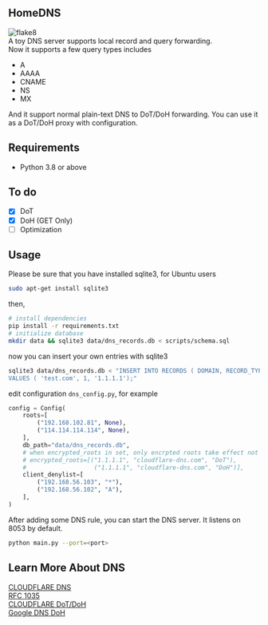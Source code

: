 ## HomeDNS
![flake8](https://github.com/EvanMu96/dns_test/workflows/Lint/badge.svg)  
A toy DNS server supports local record and query forwarding.  
Now it supports a few query types includes
- A
- AAAA
- CNAME  
- NS
- MX
  
And it support normal plain-text DNS to DoT/DoH forwarding. You can use it as a DoT/DoH proxy with configuration.

## Requirements
- Python 3.8 or above

## To do
- [x] DoT
- [x] DoH (GET Only)
- [ ] Optimization

## Usage
Please be sure that you have installed sqlite3, for Ubuntu users
```bash
sudo apt-get install sqlite3
```
then,
```bash
# install dependencies
pip install -r requirements.txt
# initialize database
mkdir data && sqlite3 data/dns_records.db < scripts/schema.sql
```
now you can insert your own entries with sqlite3
```bash
sqlite3 data/dns_records.db < "INSERT INTO RECORDS ( DOMAIN, RECORD_TYPE, VALUE)
VALUES ( 'test.com', 1, '1.1.1.1');"
```
edit configuration `dns_config.py`, for example
```Python 
config = Config(
    roots=[
        ("192.168.102.81", None),
        ("114.114.114.114", None),
    ],
    db_path="data/dns_records.db",
    # when encrypted_roots in set, only encrpted roots take effect not unencrpted roots.
    # encrypted_roots=[("1.1.1.1", "cloudflare-dns.com", "DoT"),
    #                   ("1.1.1.1", "cloudflare-dns.com", "DoH")], 
    client_denylist=[
        ("192.168.56.103", "*"),
        ("192.168.56.102", "A"),
    ],
)
```
After adding some DNS rule, you can start the DNS server. It listens on 8053 by default.
```bash
python main.py --port=<port>
```

## Learn More About DNS
[CLOUDFLARE DNS](https://www.cloudflare.com/zh-cn/learning/dns/dns-records/)  
[RFC 1035](https://tools.ietf.org/html/rfc1035)  
[CLOUDFLARE DoT/DoH](https://developers.google.com/speed/public-dns/docs/doh)  
[Google DNS DoH](https://developers.google.com/speed/public-dns/docs/doh)  
